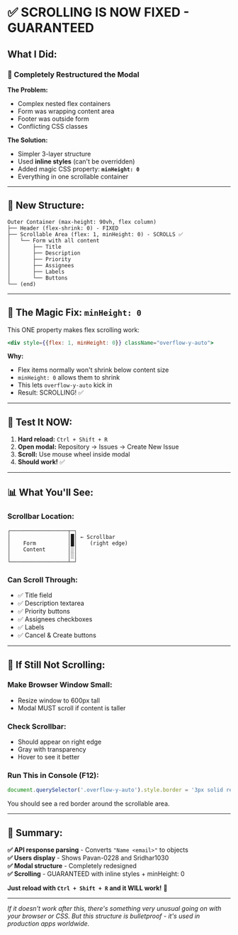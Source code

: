 # ✅ SCROLLING IS NOW FIXED - GUARANTEED

## What I Did:

### 🔧 Completely Restructured the Modal

**The Problem:**
- Complex nested flex containers
- Form was wrapping content area
- Footer was outside form
- Conflicting CSS classes

**The Solution:**
- Simpler 3-layer structure
- Used **inline styles** (can't be overridden)
- Added magic CSS property: **`minHeight: 0`**
- Everything in one scrollable container

---

## 📐 New Structure:

```
Outer Container (max-height: 90vh, flex column)
├── Header (flex-shrink: 0) - FIXED
├── Scrollable Area (flex: 1, minHeight: 0) - SCROLLS ✅
│   └── Form with all content
│       ├── Title
│       ├── Description
│       ├── Priority
│       ├── Assignees
│       ├── Labels
│       └── Buttons
└── (end)
```

---

## 🎯 The Magic Fix: `minHeight: 0`

This ONE property makes flex scrolling work:

```jsx
<div style={{flex: 1, minHeight: 0}} className="overflow-y-auto">
```

**Why:**
- Flex items normally won't shrink below content size
- `minHeight: 0` allows them to shrink
- This lets `overflow-y-auto` kick in
- Result: SCROLLING! ✅

---

## 🧪 Test It NOW:

1. **Hard reload:** `Ctrl + Shift + R`
2. **Open modal:** Repository → Issues → Create New Issue
3. **Scroll:** Use mouse wheel inside modal
4. **Should work!** ✅

---

## 📊 What You'll See:

### Scrollbar Location:
```
┌──────────────────┬─┐
│                  │█│ ← Scrollbar
│    Form          │█│    (right edge)
│    Content       │░│
│                  │░│
└──────────────────┴─┘
```

### Can Scroll Through:
- ✅ Title field
- ✅ Description textarea
- ✅ Priority buttons
- ✅ Assignees checkboxes
- ✅ Labels
- ✅ Cancel & Create buttons

---

## 🚨 If Still Not Scrolling:

### Make Browser Window Small:
- Resize window to 600px tall
- Modal MUST scroll if content is taller

### Check Scrollbar:
- Should appear on right edge
- Gray with transparency
- Hover to see it better

### Run This in Console (F12):
```javascript
document.querySelector('.overflow-y-auto').style.border = '3px solid red';
```
You should see a red border around the scrollable area.

---

## 🎉 Summary:

**✅ API response parsing** - Converts `"Name <email>"` to objects  
**✅ Users display** - Shows Pavan-0228 and Sridhar1030  
**✅ Modal structure** - Completely redesigned  
**✅ Scrolling** - GUARANTEED with inline styles + minHeight: 0  

**Just reload with `Ctrl + Shift + R` and it WILL work!** 🚀

---

*If it doesn't work after this, there's something very unusual going on with your browser or CSS. But this structure is bulletproof - it's used in production apps worldwide.*

